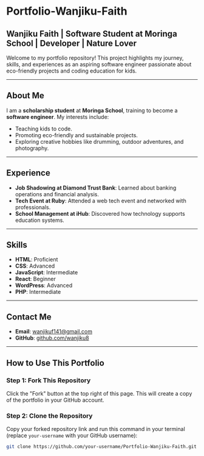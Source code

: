 # Portfolio-Wanjiku-Faith

## Wanjiku Faith | Software Student at Moringa School | Developer | Nature Lover 

Welcome to my portfolio repository! This project highlights my journey, skills, and experiences as an aspiring software engineer passionate about eco-friendly projects and coding education for kids.

---

## About Me

I am a **scholarship student** at **Moringa School**, training to become a **software engineer**. My interests include:

- Teaching kids to code.
- Promoting eco-friendly and sustainable projects.
- Exploring creative hobbies like drumming, outdoor adventures, and photography.

---

## Experience

- **Job Shadowing at Diamond Trust Bank**: Learned about banking operations and financial analysis.  
- **Tech Event at Ruby**: Attended a web tech event and networked with professionals.  
- **School Management at iHub**: Discovered how technology supports education systems.

---

## Skills

- **HTML**: Proficient  
- **CSS**: Advanced  
- **JavaScript**: Intermediate  
- **React**: Beginner  
- **WordPress**: Advanced  
- **PHP**: Intermediate  

---

## Contact Me

- **Email**: [wanjikuf141@gmail.com](mailto:wanjikuf141@gmail.com)  
- **GitHub**: [github.com/wanjiku8](https://github.com/wanjiku8)  

---

## How to Use This Portfolio

### Step 1: Fork This Repository
Click the "Fork" button at the top right of this page. This will create a copy of the portfolio in your GitHub account.

### Step 2: Clone the Repository
Copy your forked repository link and run this command in your terminal (replace `your-username` with your GitHub username):

```bash
git clone https://github.com/your-username/Portfolio-Wanjiku-Faith.git





   
